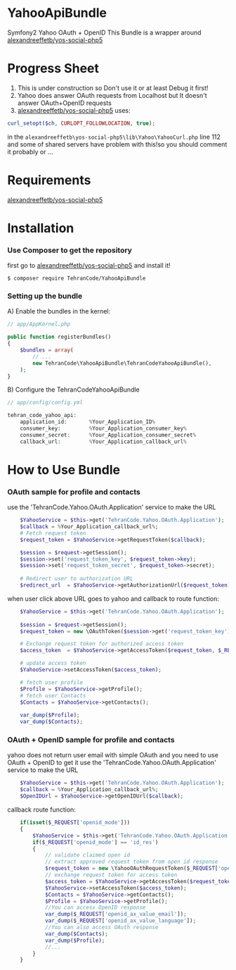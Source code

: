 # YahooApiBundle
Symfony2 Yahoo OAuth + OpenID This Bundle is a wrapper around [alexandreeffetb/yos-social-php5](https://github.com/alexandreeffetb/yos-social-php5)
# Progress Sheet
1. This is under construction so Don't use it or at least Debug it first!
2. Yahoo does answer OAuth requests from Localhost but It doesn't answer OAuth+OpenID requests
3. [alexandreeffetb/yos-social-php5](https://github.com/alexandreeffetb/yos-social-php5) uses:
```php
curl_setopt($ch, CURLOPT_FOLLOWLOCATION, true);
```
in the `alexandreeffetb\yos-social-php5\lib\Yahoo\YahooCurl.php` line 112 and some of shared servers have problem with this!so you should comment it probably or ...
# Requirements
[alexandreeffetb/yos-social-php5](https://github.com/alexandreeffetb/yos-social-php5)
# Installation
### Use Composer to get the repository
first go to [alexandreeffetb/yos-social-php5](https://github.com/alexandreeffetb/yos-social-php5) and install it!
```
$ composer require TehranCode/YahooApiBundle
```

### Setting up the bundle
A) Enable the bundles in the kernel:

```php
// app/AppKernel.php

public function registerBundles()
{
    $bundles = array(
        // ...
        new TehranCode\YahooApiBundle\TehranCodeYahooApiBundle(),
    );
}
```

B) Configure the TehranCodeYahooApiBundle

```php
// app/config/config.yml

tehran_code_yahoo_api:
    application_id:       %Your_Application_ID%
    consumer_key:         %Your_Application_consumer_key%
    consumer_secret:      %Your_Application_consumer_secret%
    callback_url:         %Your_Application_callback_url%
```
# How to Use Bundle
### OAuth sample for profile and contacts
use the 'TehranCode.Yahoo.OAuth.Application' service to make the URL
```php
	$YahooService = $this->get('TehranCode.Yahoo.OAuth.Application');
	$callback = %Your_Application_callback_url%;
	# Fetch request token
	$request_token = $YahooService->getRequestToken($callback);

	$session = $request->getSession();
	$session->set('request_token_key', $request_token->key);
	$session->set('request_token_secret', $request_token->secret);
	
	# Redirect user to authorization URL
	$redirect_url  = $YahooService->getAuthorizationUrl($request_token);
```
when user click above URL goes to yahoo and callback to route function:
```php
	$YahooService = $this->get('TehranCode.Yahoo.OAuth.Application');
	
	$session = $request->getSession();
	$request_token = new \OAuthToken($session->get('request_token_key'), $session->get('request_token_secret'));

	# Exchange request token for authorized access token
	$access_token  = $YahooService->getAccessToken($request_token, $_REQUEST['oauth_verifier']);

	# update access token
	$YahooService->setAccessToken($access_token);

	# fetch user profile
	$Profile = $YahooService->getProfile();
	# fetch user Contacts
	$Contacts = $YahooService->getContacts();
	
	var_dump($Profile);
	var_dump($Contacts);
```
### OAuth + OpenID sample for profile and contacts
yahoo does not return user email with simple OAuth and you need to use OAuth + OpenID to get it
use the 'TehranCode.Yahoo.OAuth.Application' service to make the URL
```php
	$YahooService = $this->get('TehranCode.Yahoo.OAuth.Application');
	$callback = %Your_Application_callback_url%;
	$OpenIDUrl = $YahooService->getOpenIDUrl($callback);
```
callback route function:
```php
	if(isset($_REQUEST['openid_mode']))
	{
		$YahooService = $this->get('TehranCode.Yahoo.OAuth.Application');
		if($_REQUEST['openid_mode'] == 'id_res')
		{
			// validate claimed open id
			// extract approved request token from open id response
			$request_token = new \YahooOAuthRequestToken($_REQUEST['openid_oauth_request_token'], '');
			// exchange request token for access token
			$access_token = $YahooService->getAccessToken($request_token);
			$YahooService->setAccessToken($access_token);
			$Contacts = $YahooService->getContacts();
			$Profile = $YahooService->getProfile();
			//You can access OpenID response
			var_dump($_REQUEST['openid_ax_value_email']);
			var_dump($_REQUEST['openid_ax_value_language']);
			//You can also access OAuth response
			var_dump($Contacts);
			var_dump($Profile);
			//...
		}
	}
```